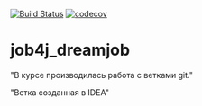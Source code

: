 [![Build Status](https://app.travis-ci.com/SergPerm/job4j_dreamjob.svg?branch=master)](https://app.travis-ci.com/SergPerm/job4j_dreamjob)
[![codecov](https://codecov.io/gh/SergPergitm/job4j_dreamjob/branch/master/graph/badge.svg?token=EFmP8TOwqZ)](https://codecov.io/gh/SergPerm/job4j_dreamjob)
# job4j_dreamjob

"В курсе производилась работа с ветками git."

"Ветка созданная в IDEA"